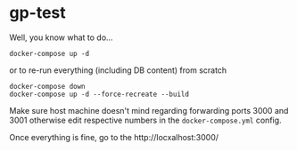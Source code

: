 # gp-test

Well, you know what to do...

```docker-compose up -d```

or to re-run everything (including DB content) from scratch

```
docker-compose down
docker-compose up -d --force-recreate --build
```

Make sure host machine doesn't mind regarding forwarding ports 3000 and 3001 otherwise edit respective numbers in the `docker-compose.yml` config.

Once everything is fine, go to the http://locxalhost:3000/
